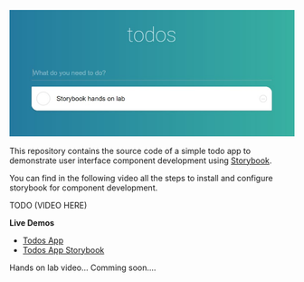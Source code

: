 ![Todos app screenchot](https://raw.githubusercontent.com/m1kl/storybook-todos-app/master/banner.jpg)


This repository contains the source code of a simple todo app to demonstrate user interface component development using [Storybook](https://storybook.js.org/).

You can find in the following video all the steps to install and configure storybook for component development.


TODO (VIDEO HERE)


**Live Demos**

- [Todos App](https://todos-app-demo.netlify.com/)
- [Todos App Storybook](https://todos-app-storybook-demo.netlify.com/)

Hands on lab video... Comming soon....
